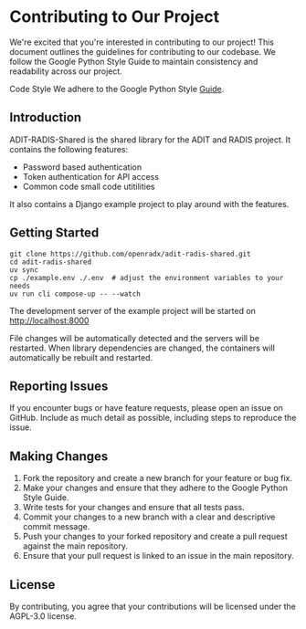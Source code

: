 # Contributing to Our Project

We're excited that you're interested in contributing to our project! This document outlines the
guidelines for contributing to our codebase. We follow the Google Python Style Guide to maintain
consistency and readability across our project.

Code Style
We adhere to the Google Python Style [Guide](https://google.github.io/styleguide/pyguide.html).

## Introduction

ADIT-RADIS-Shared is the shared library for the ADIT and RADIS project. It contains the following
features:

- Password based authentication
- Token authentication for API access
- Common code small code utitilities

It also contains a Django example project to play around with the features.

## Getting Started

```terminal
git clone https://github.com/openradx/adit-radis-shared.git
cd adit-radis-shared
uv sync
cp ./example.env ./.env  # adjust the environment variables to your needs
uv run cli compose-up -- --watch
```

The development server of the example project will be started on <http://localhost:8000>

File changes will be automatically detected and the servers will be restarted. When library
dependencies are changed, the containers will automatically be rebuilt and restarted.

## Reporting Issues

If you encounter bugs or have feature requests, please open an issue on GitHub. Include as much detail as possible, including steps to reproduce the issue.

## Making Changes

1. Fork the repository and create a new branch for your feature or bug fix.
2. Make your changes and ensure that they adhere to the Google Python Style Guide.
3. Write tests for your changes and ensure that all tests pass.
4. Commit your changes to a new branch with a clear and descriptive commit message.
5. Push your changes to your forked repository and create a pull request against the main repository.
6. Ensure that your pull request is linked to an issue in the main repository.

## License

By contributing, you agree that your contributions will be licensed under the AGPL-3.0 license.
